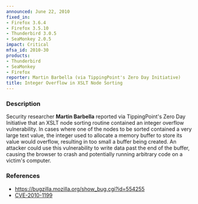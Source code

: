 ```yaml
---
announced: June 22, 2010
fixed_in:
- Firefox 3.6.4
- Firefox 3.5.10
- Thunderbird 3.0.5
- SeaMonkey 2.0.5
impact: Critical
mfsa_id: 2010-30
products:
- Thunderbird
- SeaMonkey
- Firefox
reporter: Martin Barbella (via TippingPoint's Zero Day Initiative)
title: Integer Overflow in XSLT Node Sorting
---
```


<h3>Description</h3>

<p>Security researcher <strong>Martin Barbella</strong> reported via
TippingPoint's Zero Day Initiative that an XSLT node sorting routine
contained an integer overflow vulnerability.  In cases where one of
the nodes to be sorted contained a very large text value, the integer
used to allocate a memory buffer to store its value would overflow,
resulting in too small a buffer being created.  An attacker could use
this vulnerability to write data past the end of the buffer, causing
the browser to crash and potentially running arbitrary code on a
victim's computer.</p>

<h3>References</h3>

<ul>
  <li><a href="https://bugzilla.mozilla.org/show_bug.cgi?id=554255">https://bugzilla.mozilla.org/show_bug.cgi?id=554255</a></li>
  <li><a class="ex-ref" href="http://cve.mitre.org/cgi-bin/cvename.cgi?name=CVE-2010-1199">CVE-2010-1199</a></li>
</ul>




